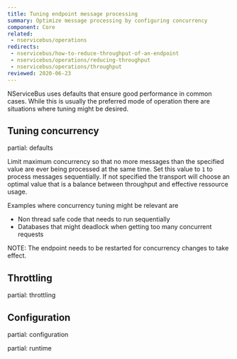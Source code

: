 ```yaml
---
title: Tuning endpoint message processing
summary: Optimize message processing by configuring concurrency
component: Core
related:
 - nservicebus/operations
redirects:
 - nservicebus/how-to-reduce-throughput-of-an-endpoint
 - nservicebus/operations/reducing-throughput
 - nservicebus/operations/throughput
reviewed: 2020-06-23
---
```


NServiceBus uses defaults that ensure good performance in common cases. While this is usually the preferred mode of operation there are situations where tuning might be desired.

## Tuning concurrency

partial: defaults

Limit maximum concurrency so that no more messages than the specified value are ever being processed at the same time. Set this value to `1` to process messages sequentially. If not specified the transport will choose an optimal value that is a balance between throughput and effective ressource usage.

Examples where concurrency tuning might be relevant are

 * Non thread safe code that needs to run sequentially
 * Databases that might deadlock when getting too many concurrent requests
 
NOTE: The endpoint needs to be restarted for concurrency changes to take effect.

## Throttling

partial: throttling

## Configuration

partial: configuration

partial: runtime
